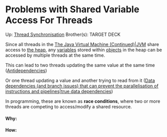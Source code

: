# Problems with Shared Variable Access For Threads

Up: [Thread Synchronisation](thread_synchronisation)
Brother(s):
TARGET DECK

Since all threads in the [The Java Virtual Machine (Continued)|JVM](the_java_virtual_machine_(continued)|jvm) share access to [the heap](the_heap), any [variables](variables) stored within [objects](objects) in the heap can be accessed by multiple threads at the same time.

This can lead to two threads updating the same value at the same time ([Antidependencies](antidependencies)) 

Or one thread updating a value and another trying to read from it ([Data dependencies (and branch issues) that can prevent the parallelisation of instructions and pipelines|true data dependencies](data_dependencies_(and_branch_issues)_that_can_prevent_the_parallelisation_of_instructions_and_pipelines|true_data_dependencies))

In programming, these are known as **race conditions**, where two or more threads are competing to access/modify a shared resource.

































#### Why:
#### How:









